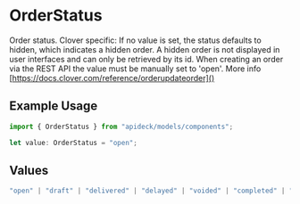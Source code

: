 # OrderStatus

Order status. Clover specific: If no value is set, the status defaults to hidden, which indicates a hidden order. A hidden order is not displayed in user interfaces and can only be retrieved by its id. When creating an order via the REST API the value must be manually set to 'open'. More info [https://docs.clover.com/reference/orderupdateorder]()

## Example Usage

```typescript
import { OrderStatus } from "apideck/models/components";

let value: OrderStatus = "open";
```

## Values

```typescript
"open" | "draft" | "delivered" | "delayed" | "voided" | "completed" | "hidden"
```